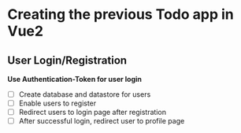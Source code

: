 # Creating the previous Todo app in Vue2

## User Login/Registration

**Use Authentication-Token for user login**

- [ ] Create database and datastore for users
- [ ] Enable users to register
- [ ] Redirect users to login page after registration
- [ ] After successful login, redirect user to profile page
